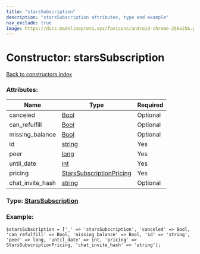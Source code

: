```yaml
---
title: "starsSubscription"
description: "starsSubscription attributes, type and example"
nav_exclude: true
image: https://docs.madelineproto.xyz/favicons/android-chrome-256x256.png
---
```

# Constructor: starsSubscription  
[Back to constructors index](/API_docs/constructors/index.html)



### Attributes:

| Name     |    Type       | Required |
|----------|---------------|----------|
|canceled|[Bool](/API_docs/types/Bool.html) | Optional|
|can\_refulfill|[Bool](/API_docs/types/Bool.html) | Optional|
|missing\_balance|[Bool](/API_docs/types/Bool.html) | Optional|
|id|[string](/API_docs/types/string.html) | Yes|
|peer|[long](/API_docs/types/long.html) | Yes|
|until\_date|[int](/API_docs/types/int.html) | Yes|
|pricing|[StarsSubscriptionPricing](/API_docs/types/StarsSubscriptionPricing.html) | Yes|
|chat\_invite\_hash|[string](/API_docs/types/string.html) | Optional|



### Type: [StarsSubscription](/API_docs/types/StarsSubscription.html)


### Example:

```
$starsSubscription = ['_' => 'starsSubscription', 'canceled' => Bool, 'can_refulfill' => Bool, 'missing_balance' => Bool, 'id' => 'string', 'peer' => long, 'until_date' => int, 'pricing' => StarsSubscriptionPricing, 'chat_invite_hash' => 'string'];
```  
